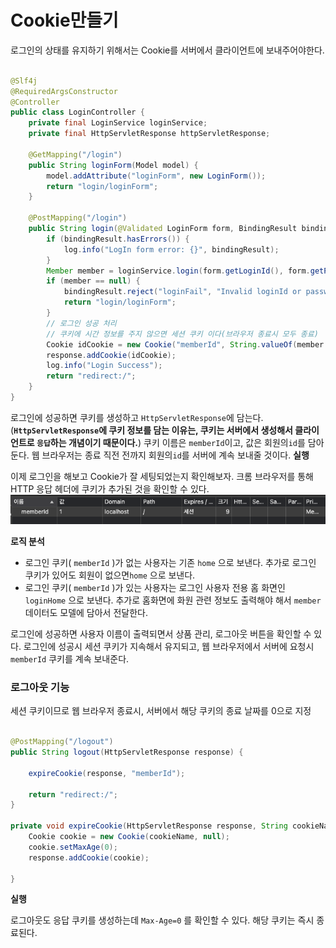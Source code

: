 # Cookie만들기

로그인의 상태를 유지하기 위해서는 Cookie를 서버에서 클라이언트에 보내주어야한다.

```java

@Slf4j
@RequiredArgsConstructor
@Controller
public class LoginController {
    private final LoginService loginService;
    private final HttpServletResponse httpServletResponse;

    @GetMapping("/login")
    public String loginForm(Model model) {
        model.addAttribute("loginForm", new LoginForm());
        return "login/loginForm";
    }

    @PostMapping("/login")
    public String login(@Validated LoginForm form, BindingResult bindingResult, HttpServletResponse response) {
        if (bindingResult.hasErrors()) {
            log.info("LogIn form error: {}", bindingResult);
        }
        Member member = loginService.login(form.getLoginId(), form.getPassword());
        if (member == null) {
            bindingResult.reject("loginFail", "Invalid loginId or password");
            return "login/loginForm";
        }
        // 로그인 성공 처리  
        // 쿠키에 시간 정보를 주지 않으면 세션 쿠키 이다(브라우저 종료시 모두 종료)  
        Cookie idCookie = new Cookie("memberId", String.valueOf(member.getId()));
        response.addCookie(idCookie);
        log.info("Login Success");
        return "redirect:/";
    }
}
```

로그인에 성공하면 쿠키를 생성하고 `HttpServletResponse`에 담는다.(**`HttpServletResponse`에 쿠키 정보를 담는 이유는, 쿠키는 서버에서 생성해서 클라이언트로 `응답`하는 개념이기
때문이다.**)
쿠키 이름은 `memberId`이고, 값은 회원의`id`를 담아둔다. 웹 브라우저는 종료 직전 전까지 회원의`id`를 서버에 계속 보내줄 것이다.
**실행**

이제 로그인을 해보고 Cookie가 잘 세팅되었는지 확인해보자.
크롬 브라우저를 통해 HTTP 응답 헤더에 쿠키가 추가된 것을 확인할 수 있다.
![img.png](img.png)

**로직 분석**

- 로그인 쿠키( `memberId` )가 없는 사용자는 기존 `home` 으로 보낸다. 추가로 로그인 쿠키가 있어도 회원이 없으면`home` 으로 보낸다.
- 로그인 쿠키( `memberId` )가 있는 사용자는 로그인 사용자 전용 홈 화면인 `loginHome` 으로 보낸다. 추가로 홈화면에 화원 관련 정보도 출력해야 해서 `member` 데이터도 모델에 담아서
  전달한다.

로그인에 성공하면 사용자 이름이 출력되면서 상품 관리, 로그아웃 버튼을 확인할 수 있다. 로그인에 성공시 세션 쿠키가 지속해서 유지되고, 웹 브라우저에서 서버에 요청시 `memberId` 쿠키를 계속 보내준다.

### 로그아웃 기능

세션 쿠키이므로 웹 브라우저 종료시, 서버에서 해당 쿠키의 종료 날짜를 0으로 지정

```java

@PostMapping("/logout")
public String logout(HttpServletResponse response) {

    expireCookie(response, "memberId");

    return "redirect:/";
}

private void expireCookie(HttpServletResponse response, String cookieName) {
    Cookie cookie = new Cookie(cookieName, null);
    cookie.setMaxAge(0);
    response.addCookie(cookie);

}
```

**실행**

로그아웃도 응답 쿠키를 생성하는데 `Max-Age=0` 를 확인할 수 있다. 해당 쿠키는 즉시 종료된다.

